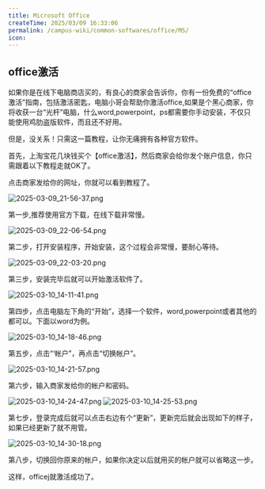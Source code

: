 ```yaml
---
title: Microsoft Office
createTime: 2025/03/09 16:33:06
permalink: /campus-wiki/common-softwares/office/MS/
icon: 
---
```


[//]: # (TODO: lwj待填写)
## office激活
如果你是在线下电脑商店买的，有良心的商家会告诉你，你有一份免费的“office激活”指南，包括激活密匙，电脑小哥会帮助你激活office,如果是个黑心商家，你将收获一台“光杆”电脑，什么word,powerpoint，ps都需要你手动安装，不仅只能使用鸡肋盗版软件，而且还不好用。

但是，没关系！只需这一篇教程，让你无痛拥有各种官方软件。

首先，上淘宝花几块钱买个【office激活】，然后商家会给你发个账户信息，你只需跟着以下教程走就OK了。

点击商家发给你的网址，你就可以看到教程了。

![2025-03-09_21-56-37.png](/src/2025-03-09_21-56-37.png)

第一步,推荐使用官方下载，在线下载非常慢。

![2025-03-09_22-06-54.png](/src/2025-03-09_22-06-54.png)

第二步，打开安装程序，开始安装，这个过程会非常慢，要耐心等待。

![2025-03-09_22-03-20.png](/src/2025-03-09_22-03-20.png)

第三步，安装完毕后就可以开始激活软件了。

![2025-03-10_14-11-41.png](/src/2025-03-10_14-11-41.png)

第四步，点击电脑左下角的“开始”，选择一个软件，word,powerpoint或者其他的都可以。下面以word为例。

![2025-03-10_14-18-46.png](/src/2025-03-10_14-18-46.png)

第五步，点击“‘帐户”，再点击“切换帐户”。

![2025-03-10_14-21-57.png](/src/2025-03-10_14-21-57.png)

第六步，输入商家发给你的帐户和密码。

![2025-03-10_14-24-47.png](/src/2025-03-10_14-24-47.png)
![2025-03-10_14-25-53.png](/src/2025-03-10_14-25-53.png)

第七步，登录完成后就可以点击右边有个“更新”，更新完后就会出现如下的样子，如果已经更新了就不用管。

![2025-03-10_14-30-18.png](/src/2025-03-10_14-30-18.png)

第八步，切换回你原来的帐户，如果你决定以后就用买的帐户就可以省略这一步。

这样，officej就激活成功了。